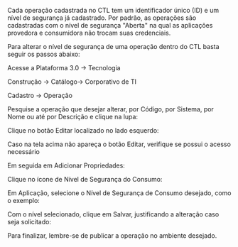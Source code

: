 Cada operação cadastrada no CTL tem um identificador único (ID)  e um nível de segurança já cadastrado. Por padrão, as operações são cadastradas com o nível de segurança "Aberta" na qual as aplicações provedora e consumidora não trocam suas credenciais.

Para alterar o nível de segurança de uma operação dentro do CTL basta seguir os passos abaixo:


Acesse a Plataforma 3.0 -> Tecnologia



Construção -> Catálogo-> Corporativo de TI



Cadastro ->  Operação



Pesquise a operação que desejar alterar, por Código, por Sistema, por Nome ou até por Descrição e clique na lupa:




Clique no botão Editar localizado no lado esquerdo:


Caso na tela acima não apareça o botão Editar, verifique se possui o acesso necessário



Em seguida em Adicionar Propriedades:



Clique no ícone de Nível de Segurança do Consumo:



Em Aplicação, selecione o Nível de Segurança de Consumo desejado, como o exemplo:




Com o nível selecionado, clique em Salvar, justificando a alteração caso seja solicitado:



Para finalizar, lembre-se de publicar a operação no ambiente desejado.